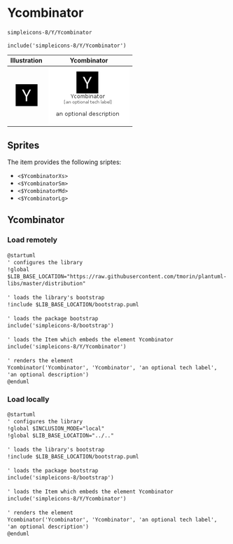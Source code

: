 # Ycombinator


```text
simpleicons-8/Y/Ycombinator
```

```text
include('simpleicons-8/Y/Ycombinator')
```



| Illustration | Ycombinator |
| :---: | :---: |
| ![illustration for Illustration](../../simpleicons-8/Y/Ycombinator.png) | ![illustration for Ycombinator](../../simpleicons-8/Y/Ycombinator.Local.png) |



## Sprites
The item provides the following sriptes:

- `<$YcombinatorXs>`
- `<$YcombinatorSm>`
- `<$YcombinatorMd>`
- `<$YcombinatorLg>`





## Ycombinator

### Load remotely
```plantuml
@startuml
' configures the library
!global $LIB_BASE_LOCATION="https://raw.githubusercontent.com/tmorin/plantuml-libs/master/distribution"

' loads the library's bootstrap
!include $LIB_BASE_LOCATION/bootstrap.puml

' loads the package bootstrap
include('simpleicons-8/bootstrap')

' loads the Item which embeds the element Ycombinator
include('simpleicons-8/Y/Ycombinator')

' renders the element
Ycombinator('Ycombinator', 'Ycombinator', 'an optional tech label', 'an optional description')
@enduml
```

### Load locally
```plantuml
@startuml
' configures the library
!global $INCLUSION_MODE="local"
!global $LIB_BASE_LOCATION="../.."

' loads the library's bootstrap
!include $LIB_BASE_LOCATION/bootstrap.puml

' loads the package bootstrap
include('simpleicons-8/bootstrap')

' loads the Item which embeds the element Ycombinator
include('simpleicons-8/Y/Ycombinator')

' renders the element
Ycombinator('Ycombinator', 'Ycombinator', 'an optional tech label', 'an optional description')
@enduml
```

